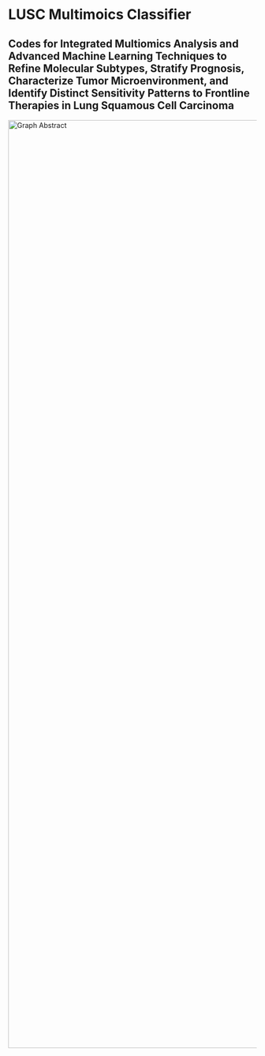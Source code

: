 # LUSC Multimoics Classifier #
## Codes for Integrated Multiomics Analysis and Advanced Machine Learning Techniques to Refine Molecular Subtypes, Stratify Prognosis, Characterize Tumor Microenvironment, and Identify Distinct Sensitivity Patterns to Frontline Therapies in Lung Squamous Cell Carcinoma ##
<img width="2738" height="1880" alt="Graph Abstract" src="https://github.com/user-attachments/assets/c0533ea1-75ae-4d18-b850-0c6c4515be3a" />
